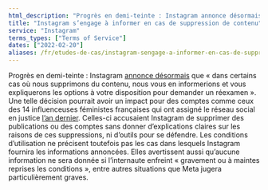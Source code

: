 ```yaml
---
html_description: "Progrès en demi-teinte : Instagram annonce désormais que « dans certains cas où nous supprimons du contenu, nous vous en informerions et vous expliquerons les options à votre disposition pour demander un réexamen »."
title: "Instagram s’engage à informer en cas de suppression de contenu"
service: "Instagram"
terms_types: ["Terms of Service"]
dates: ["2022-02-20"]
aliases: /fr/etudes-de-cas/instagram-sengage-a-informer-en-cas-de-suppression-de-contenu/
---
```


Progrès en demi-teinte : Instagram [annonce désormais](https://github.com/OpenTermsArchive/france-versions/commit/b8b71e45d56728242ce7c5da3e8b7ef790eec57a?short_path=311682c?short_path=311682c) que « dans certains cas où nous supprimons du contenu, nous vous en informerions et vous expliquerons les options à votre disposition pour demander un réexamen ». Une telle décision pourrait avoir un impact pour des comptes comme ceux des 14 influenceuses féministes françaises qui ont assigné le réseau social en justice [l’an dernier](https://www.ouest-france.fr/high-tech/instagram/instagram-14-feministes-assignent-facebook-en-justice-apres-la-censure-de-leurs-contenus-7181707). Celles-ci accusaient Instagram de supprimer des publications ou des comptes sans donner d’explications claires sur les raisons de ces suppressions, ni d’outils pour se défendre.  Les conditions d’utilisation ne précisent toutefois pas les cas dans lesquels Instagram fournira les informations annoncées. Elles avertissent aussi qu’aucune information ne sera donnée si l’internaute enfreint « gravement ou à maintes reprises les conditions », entre autres situations que Meta jugera particulièrement graves.
